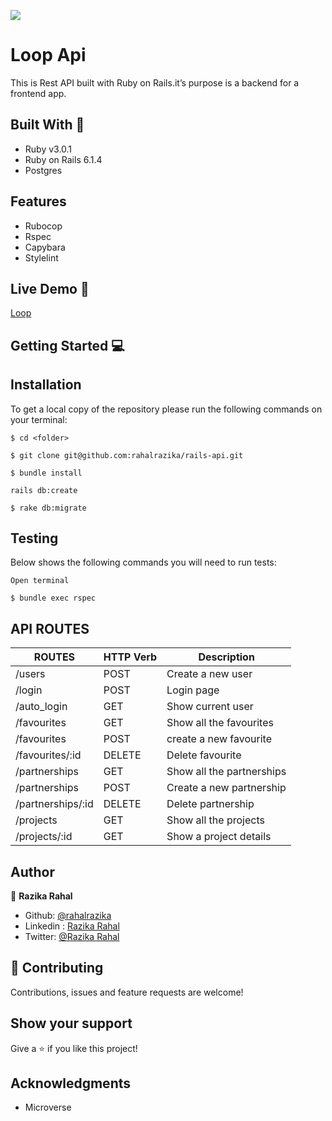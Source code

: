 ![](https://img.shields.io/badge/Microverse-blueviolet)

# Loop Api 
This is Rest API built with Ruby on Rails.it’s purpose is a backend for a frontend app.
## Built With 🔨
- Ruby v3.0.1
- Ruby on Rails 6.1.4
- Postgres

## Features
- Rubocop
- Rspec
- Capybara
- Stylelint

## Live Demo 🚀
[Loop](https://boiling-ravine-48631.herokuapp.com/) 

## Getting Started 💻

## Installation

To get a local copy of the repository please run the following commands on your terminal:

```
$ cd <folder>
```

```
$ git clone git@github.com:rahalrazika/rails-api.git
```

```
$ bundle install
```
```
rails db:create

```

```
$ rake db:migrate
```


## Testing
 

Below shows the following commands you will need to run tests:

```
Open terminal
```

```
$ bundle exec rspec
```

## API ROUTES 
| ROUTES            | HTTP Verb       | Description               | 
| ------------------| --------------- | --------------------------| 
| /users            | POST            | Create a new user         | 
| /login            | POST            | Login page                | 
| /auto_login       | GET             | Show current user         | 
| /favourites       | GET             | Show all the favourites   | 
| /favourites       | POST            | create a new favourite    | 
| /favourites/:id   | DELETE          | Delete favourite          |
| /partnerships     | GET             | Show all the partnerships | 
| /partnerships     | POST            | Create a new partnership  | 
| /partnerships/:id | DELETE          | Delete partnership        |  
| /projects         | GET             | Show all the projects     | 
| /projects/:id     | GET             | Show  a project details   | 


## Author 

👤 **Razika Rahal**

- Github: [@rahalrazika](https://github.com/rahalrazika)
- Linkedin : [Razika Rahal](https://www.linkedin.com/in/razika-rahal-85539bbb/)
- Twitter: [@Razika Rahal](https://twitter.com/RahalRazika)


## 🤝 Contributing

Contributions, issues and feature requests are welcome!

## Show your support

Give a ⭐️ if you like this project!

## Acknowledgments

-  Microverse

